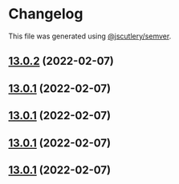 # Changelog

This file was generated using [@jscutlery/semver](https://github.com/jscutlery/semver).

## [13.0.2](https://github.com/fruchtzwerg/ngutils/compare/v13.0.1...v13.0.2) (2022-02-07)



## [13.0.1](https://github.com/fruchtzwerg/ngutils/compare/v13.0.0...v13.0.1) (2022-02-07)



## [13.0.1](https://github.com/fruchtzwerg/ngutils/compare/v13.0.0...v13.0.1) (2022-02-07)



## [13.0.1](https://github.com/fruchtzwerg/ngutils/compare/v13.0.0...v13.0.1) (2022-02-07)



## [13.0.1](https://github.com/fruchtzwerg/ngutils/compare/v13.0.0...v13.0.1) (2022-02-07)
